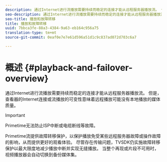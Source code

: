 ```yaml
---
description: 通过Internet进行流播放需要持续而稳定的连接才能从远程服务器播放流。 但是，查看器的Internet连接或流播放的可变性意味着远程播放可能没有本地播放的媒体质量。
seo-description: 通过Internet进行流播放需要持续而稳定的连接才能从远程服务器播放流。 但是，查看器的Internet连接或流播放的可变性意味着远程播放可能没有本地播放的媒体质量。
seo-title: 播放和故障转移
title: 播放和故障转移
uuid: 7bbca3fe-88a3-4384-9a63-eb164c956a75
translation-type: tm+mt
source-git-commit: 0eaf0e7e7e61d596a51d1c9c837ad072d703c6a7

---
```



# 概述 {#playback-and-failover-overview}

通过Internet进行流播放需要持续而稳定的连接才能从远程服务器播放流。 但是，查看器的Internet连接或流播放的可变性意味着远程播放可能没有本地播放的媒体质量。

>[!IMPORTANT]
>
>Primetime无法防止ISP中断或电缆断线等故障。

Primetime流提供故障转移保护，以保护播放免受某些远程服务器故障或操作故障的影响，从而提供更好的观看体验。 尽管存在传输问题，TVSDK仍实施故障转移保护以最大限度地减少播放中断并实现无缝播放。 当整个再现或片段不可用时，视频播放器会自动切换到备份媒体集。